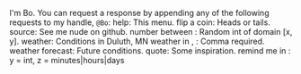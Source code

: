 I'm Bo. You can request a response by appending any of the following requests to my handle, `@Bo`:
help: This menu.
flip a coin: Heads or tails.
source: See me nude on github.
number between <x> <y>: Random int of domain [x, y].
weather: Conditions in Duluth, MN
weather in <city>, <state>: Comma required.
weather forecast: Future conditions.
quote: Some inspiration.
remind me <x> in <y> <z>: y = int, z = minutes|hours|days
